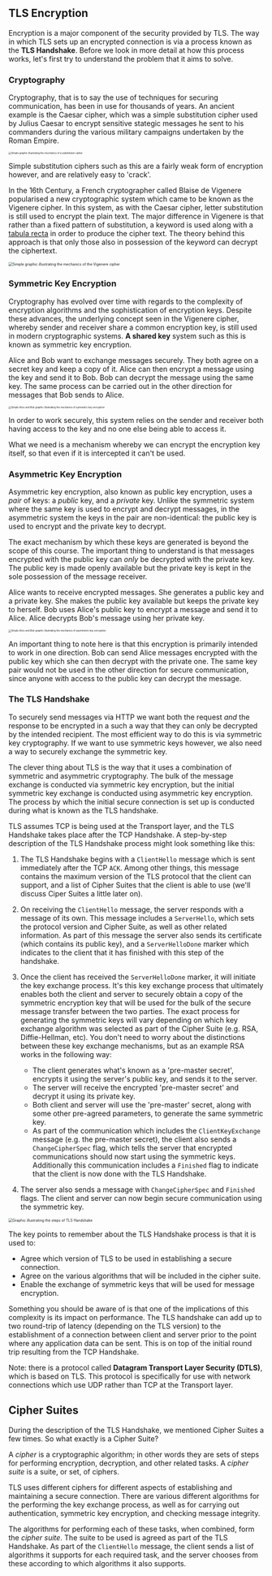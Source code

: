 ## TLS Encryption

Encryption is a major component of the security provided by TLS. The way in which TLS sets up an encrypted connection is via a process known as the **TLS Handshake**. Before we look in more detail at how this process works, let's first try to understand the problem that it aims to solve.

### Cryptography

Cryptography, that is to say the use of techniques for securing communication, has been in use for thousands of years. An ancient example is the Caesar cipher, which was a simple substitution cipher used by Julius Caesar to encrypt sensitive stategic messages he sent to his commanders during the various military campaigns undertaken by the Roman Empire.

<img src="https://da77jsbdz4r05.cloudfront.net/images/ls170/tls-encryption-caesar-cipher.png" alt="Simple graphic illustrating the mechanics of a substitution cipher" style="zoom: 33%;" />

Simple substitution ciphers such as this are a fairly weak form of encryption however, and are relatively easy to 'crack'.

In the 16th Century, a French cryptographer called Blaise de Vigenere popularised a new cryptographic system which came to be known as the Vigenere cipher. In this system, as with the Caesar cipher, letter substitution is still used to encrypt the plain text. The major difference in Vigenere is that rather than a fixed pattern of substitution, a keyword is used along with a [tabula recta](https://en.wikipedia.org/wiki/Tabula_recta) in order to produce the cipher text. The theory behind this approach is that only those also in possession of the keyword can decrypt the ciphertext.

<img src="https://da77jsbdz4r05.cloudfront.net/images/ls170/tls-encryption-vigenere-cipher.png" alt="Simple graphic illustrating the mechanics of the Vigenere cipher" style="zoom:50%;" />

### Symmetric Key Encryption

Cryptography has evolved over time with regards to the complexity of encryption algorithms and the sophistication of encryption keys. Despite these advances, the underlying concept seen in the Vigenere cipher, whereby sender and receiver share a common encryption key, is still used in modern cryptographic systems. **A shared key** system such as this is known as symmetric key encryption.

Alice and Bob want to exchange messages securely. They both agree on a secret key and keep a copy of it. Alice can then encrypt a message using the key and send it to Bob. Bob can decrypt the message using the same key. The same process can be carried out in the other direction for messages that Bob sends to Alice.

<img src="https://da77jsbdz4r05.cloudfront.net/images/ls170/tls-encryption-symmetric.png" alt="Simple Alice and Bob graphic illustrating the mechanics of symmetric key encryption" style="zoom:33%;" />

In order to work securely, this system relies on the sender and receiver both having access to the key and no one else being able to access it. 

What we need is a mechanism whereby we can encrypt the encryption key itself, so that even if it is intercepted it can't be used.

### Asymmetric Key Encryption

Asymmetric key encryption, also known as public key encryption, uses a *pair* of keys: a *public* key, and a *private* key. Unlike the symmetric system where the same key is used to encrypt and decrypt messages, in the asymmetric system the keys in the pair are non-identical: the public key is used to encrypt and the private key to decrypt.

The exact mechanism by which these keys are generated is beyond the scope of this course. The important thing to understand is that messages encrypted with the public key can *only* be decrypted with the private key. The public key is made openly available but the private key is kept in the sole possession of the message receiver.

Alice wants to receive encrypted messages. She generates a public key and a private key. She makes the public key available but keeps the private key to herself. Bob uses Alice's public key to encrypt a message and send it to Alice. Alice decrypts Bob's message using her private key.

<img src="https://da77jsbdz4r05.cloudfront.net/images/ls170/tls-encryption-asymmetric.png" alt="Simple Alice and Bob graphic illustrating the mechanics of asymmetric key encryption" style="zoom:33%;" />

An important thing to note here is that this encryption is primarily intended to work in one direction. Bob can send Alice messages encrypted with the public key which she can then decrypt with the private one. The same key pair would not be used in the other direction for secure communication, since anyone with access to the public key can decrypt the message.

### The TLS Handshake

To securely send messages via HTTP we want both the request *and* the response to be encrypted in a such a way that they can only be decrypted by the intended recipient. The most efficient way to do this is via symmetric key cryptography. If we want to use symmetric keys however, we also need a way to securely exchange the symmetric key.

The clever thing about TLS is the way that it uses a combination of symmetric and asymmetric cryptography. The bulk of the message exchange is conducted via symmetric key encryption, but the initial symmetric key exchange is conducted using asymmetric key encryption. The process by which the initial secure connection is set up is conducted during what is known as the TLS handshake.

TLS assumes TCP is being used at the Transport layer, and the TLS Handshake takes place after the TCP Handshake. A step-by-step description of the TLS Handshake process might look something like this:

1. The TLS Handshake begins with a `ClientHello` message which is sent immediately after the TCP `ACK`. Among other things, this message contains the maximum version of the TLS protocol that the client can support, and a list of Cipher Suites that the client is able to use (we'll discuss Ciper Suites a little later on).
2. On receiving the `ClientHello` message, the server responds with a message of its own. This message includes a `ServerHello`, which sets the protocol version and Cipher Suite, as well as other related information. As part of this message the server also sends its certificate (which contains its public key), and a `ServerHelloDone` marker which indicates to the client that it has finished with this step of the handshake.
3. Once the client has received the `ServerHelloDone` marker, it will initiate the key exchange process. It's this key exchange process that ultimately enables both the client and server to securely obtain a copy of the symmetric encryption key that will be used for the bulk of the secure message transfer between the two parties. The exact process for generating the symmetric keys will vary depending on which key exchange algorithm was selected as part of the Cipher Suite (e.g. RSA, Diffie-Hellman, etc). You don't need to worry about the distinctions between these key exchange mechanisms, but as an example RSA works in the following way:
   - The client generates what's known as a 'pre-master secret', encrypts it using the server's public key, and sends it to the server.
   - The server will receive the encrypted 'pre-master secret' and decrypt it using its private key.
   - Both client and server will use the 'pre-master' secret, along with some other pre-agreed parameters, to generate the same symmetric key.
   - As part of the communication which includes the `ClientKeyExchange` message (e.g. the pre-master secret), the client also sends a `ChangeCipherSpec` flag, which tells the server that encrypted communications should now start using the symmetric keys. Additionally this communication includes a `Finished` flag to indicate that the client is now done with the TLS Handshake.

4. The server also sends a message with `ChangeCipherSpec` and `Finished` flags. The client and server can now begin secure communication using the symmetric key.

<img src="https://da77jsbdz4r05.cloudfront.net/images/ls170/tls-encryption-tls-handshake.png" alt="Graphic illustrating the steps of TLS Handshake" style="zoom: 50%;" />

The key points to remember about the TLS Handshake process is that it is used to:

- Agree which version of TLS to be used in establishing a secure connection.
- Agree on the various algorithms that will be included in the cipher suite.
- Enable the exchange of symmetric keys that will be used for message encryption.

Something you should be aware of is that one of the implications of this complexity is its impact on performance. The TLS handshake can add up to two round-trip of latency (depending on the TLS version) to the establishment of a connection between client and server prior to the point where any application data can be sent. This is on top of the initial round trip resulting from the TCP Handshake.

Note: there is a protocol called **Datagram Transport Layer Security (DTLS)**, which is based on TLS. This protocol is specifically for use with network connections which use UDP rather than TCP at the Transport layer.

## Cipher Suites

During the description of the TLS Handshake, we mentioned Cipher Suites a few times. So what exactly is a Cipher Suite?

A *cipher* is a cryptographic algorithm; in other words they are sets of steps for performing encryption, decryption, and other related tasks. A *cipher suite* is a suite, or set, of ciphers.

TLS uses different ciphers for different aspects of establishing and maintaining a secure connection. There are various different algorithms for the performing the key exchange process, as well as for carrying out authentication, symmetric key encryption, and checking message integrity.

The algorithms for performing each of these tasks, when combined, form the *cipher suite*. The suite to be used is agreed as part of the TLS Handshake. As part of the `ClientHello` message, the client sends a list of algorithms it supports for each required task, and the server chooses from these according to which algorithms it also supports.